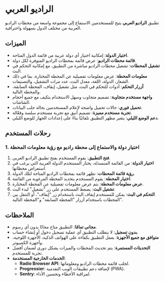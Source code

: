 # الراديو العربي

تطبيق **الراديو العربي** يتيح للمستخدمين الاستماع إلى مجموعة واسعة من محطات الراديو العربية من مختلف الدول بسهولة واحترافية.

## الميزات

- **اختيار الدولة**: إمكانية اختيار أي دولة عربية من قائمة الدول المتاحة.
- **قائمة محطات الراديو**: عرض قائمة بمحطات الراديو المتوفرة لكل دولة.
- **تشغيل المحطات**: تشغيل محطات الراديو مباشرة من التطبيق، مع إمكانية التحكم في البث.
- **معلومات المحطة**: عرض معلومات تفصيلية عن المحطة المختارة، بما في ذلك الشعار، الدولة، اللغة، معدل البت، عدد مرات التشغيل، والتصنيفات.
- **أزرار التحكم**: أدوات للتحكم في البث، مثل تشغيل، إيقاف، المحطة السابقة، والمحطة التالية.
- **واجهة مستخدم متجاوبة**: تصميم متجاوب وسهل الاستخدام يتكيف مع جميع أحجام الشاشات.
- **تحميل فوري**: حالات تحميل واضحة لإعلام المستخدمين بحالة جلب البيانات.
- **تجربة مستخدم مميزة**: تصميم أنيق مع تجربة مستخدم سلسة وفعّالة.
- **دعم الوضع الليلي**: يتغير مظهر التطبيق تلقائيًا بناءً على إعدادات الجهاز للوضع الليلي.

## رحلات المستخدم

### 1. اختيار دولة والاستماع إلى محطة راديو مع رؤية معلومات المحطة

1. **فتح التطبيق**: يقوم المستخدم بفتح تطبيق الراديو العربي.
2. **اختيار الدولة**: من القائمة المنسدلة، يختار المستخدم الدولة العربية التي يرغب في استعراض محطاتها.
3. **رؤية قائمة المحطات**: تظهر قائمة بمحطات الراديو المتاحة لتلك الدولة.
4. **اختيار المحطة**: يقوم المستخدم بتحديد المحطة المرغوبة من القائمة.
5. **عرض معلومات المحطة**: يتم عرض معلومات تفصيلية عن المحطة المختارة.
6. **تشغيل البث**: يضغط المستخدم على زر "تشغيل" لبدء البث.
7. **التحكم في البث**: يمكن للمستخدم إيقاف البث باستخدام زر "إيقاف"، أو التنقل بين المحطات باستخدام أزرار "المحطة السابقة" و"المحطة التالية".

## الملاحظات

- **مجاني تمامًا**: التطبيق متاح مجانًا بدون أي رسوم.
- **بدون تسجيل**: لا يتطلب التطبيق أي عملية تسجيل دخول أو إنشاء حساب.
- **متوافق مع جميع الأجهزة**: يعمل التطبيق بكفاءة على الهواتف الذكية، الأجهزة اللوحية، وأجهزة الكمبيوتر.
- **التحديثات المستمرة**: يتم تحديث المحطات والميزات بشكل دوري لضمان أفضل تجربة للمستخدم.
- **الخدمات الخارجية المستخدمة**:
  - **Radio Browser API**: لجلب قائمة محطات الراديو ومعلوماتها.
  - **Progressier**: لإضافة دعم تطبيقات الويب التقدمية (PWA).
  - **Sentry**: لمراقبة الأخطاء وتحسين الأداء.